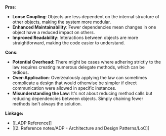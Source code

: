 **Pros**:
- **Loose Coupling**: Objects are less dependent on the internal structure of other objects, making the system more modular.
- **Enhanced Maintainability**: Fewer dependencies mean changes in one object have a reduced impact on others.
- **Improved Readability**: Interactions between objects are more straightforward, making the code easier to understand.

**Cons**:
- **Potential Overhead**: There might be cases where adhering strictly to the law requires creating numerous delegate methods, which can be tedious.
- **Over-Application**: Overzealously applying the law can sometimes complicate a design that would otherwise be simpler if direct communication were allowed in specific instances.
- **Misunderstanding the Law**: It's not about reducing method calls but reducing dependencies between objects. Simply chaining fewer methods isn't always the solution.

**Linkage:**
- [[_ADP Reference]]
- [[2. Reference notes/ADP - Architecture and Design Patterns/LoC]]